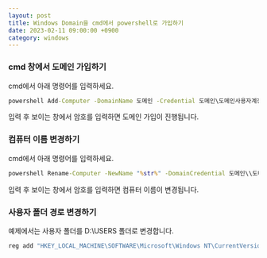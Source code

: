 ```yaml
---
layout: post
title: Windows Domain을 cmd에서 powershell로 가입하기
date: 2023-02-11 09:00:00 +0900
category: windows
---
```


### cmd 창에서 도메인 가입하기

cmd에서 아래 명령어를 입력하세요.

```bat
powershell Add-Computer -DomainName 도메인 -Credential 도메인\도메인사용자계정
```

입력 후 보이는 창에서 암호를 입력하면 도메인 가입이 진행됩니다.

### 컴퓨터 이름 변경하기

cmd에서 아래 명령어를 입력하세요.

```bat
powershell Rename-Computer -NewName "%str%" -DomainCredential 도메인\\도메인사용자계정

```

입력 후 보이는 창에서 암호를 입력하면 컴퓨터 이름이 변경됩니다.

### 사용자 폴더 경로 변경하기

예제에서는 사용자 폴더를 D:\USERS 폴더로 변경합니다.

```bat
reg add "HKEY_LOCAL_MACHINE\SOFTWARE\Microsoft\Windows NT\CurrentVersion\ProfileList" /v "ProfilesDirectory" /t REG_EXPAND_SZ /d "D:\USERS" /f
```
